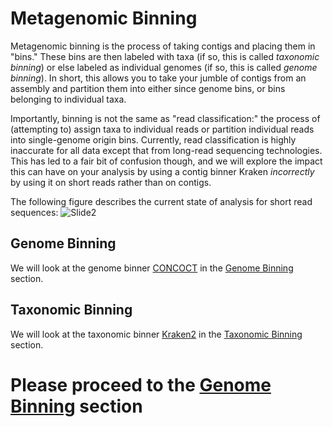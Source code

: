 # Metagenomic Binning

Metagenomic binning is the process of taking contigs and placing them in "bins." These bins are then labeled with taxa (if so, this is called _taxonomic binning_) or else 
labeled as individual genomes (if so, this is called _genome binning_). In short, this allows you to take your jumble of contigs from an assembly and partition them into either 
since genome bins, or bins belonging to individual taxa.

Importantly, binning is not the same as "read classification:" the process of (attempting to) assign taxa to individual reads or partition individual reads into single-genome origin 
bins. Currently, read classification is highly inaccurate for all data except that from long-read sequencing technologies. This has led to a fair bit of confusion though, 
and we will explore the impact this can have on your analysis by using a contig binner Kraken _incorrectly_ by using it on short reads rather than on contigs.

The following figure describes the current state of analysis for short read sequences:
![Slide2](https://user-images.githubusercontent.com/6362936/128400238-f9afa999-9a38-43a3-9412-813aa97908bd.PNG)


## Genome Binning
We will look at the genome binner [CONCOCT](https://concoct.readthedocs.io/en/latest/) in the [Genome Binning](GenomeBinning-CONCOCT.md) section.

## Taxonomic Binning
We will look at the taxonomic binner [Kraken2](https://ccb.jhu.edu/software/kraken2/index.shtml) in the [Taxonomic Binning](TaxonomicBinning-Kraken2.md) section.

# Please proceed to the [Genome Binning](GenomeBinning-CONCOCT.md) section
